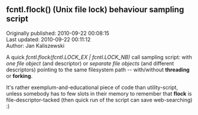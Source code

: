 ## fcntl.flock() (Unix file lock) behaviour sampling script  
Originally published: 2010-09-22 00:08:15  
Last updated: 2010-09-22 00:11:12  
Author: Jan Kaliszewski  
  
A quick *fcntl.flock(fcntl.LOCK_EX | fcntl.LOCK_NB)* call sampling script: with *one file object* (and descriptor) or *separate file objects* (and different descriptors) pointing to the same filesystem path -- with/without **threading** or **forking**.

It's rather exemplum-and-educational piece of code than utility-script, unless somebody has to few slots in their memory to remember that **flock** is file-descriptor-tacked (then quick run of the script can save web-searching) :)